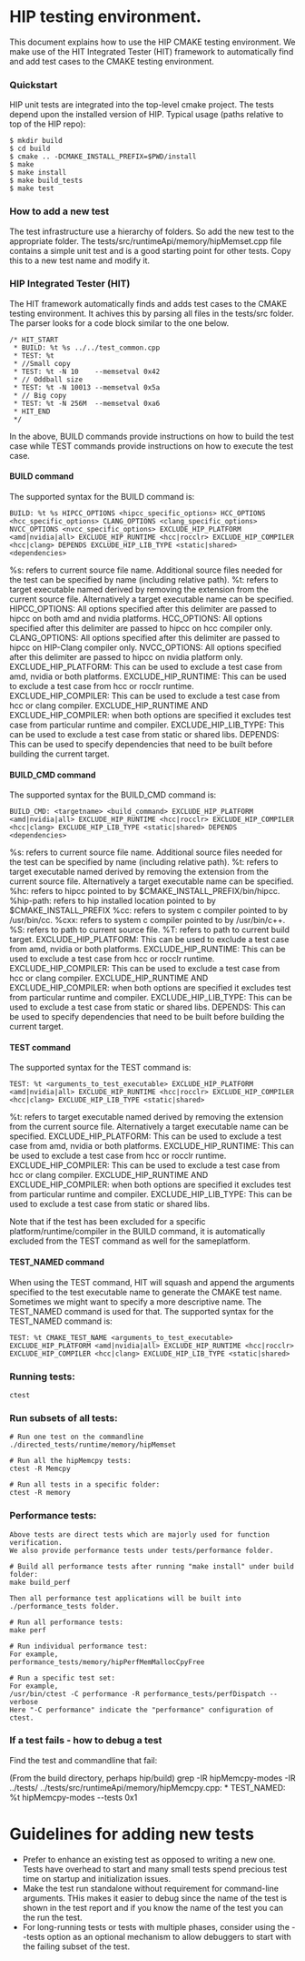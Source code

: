 # HIP testing environment.

This document explains how to use the HIP CMAKE testing environment.
We make use of the HIT Integrated Tester (HIT) framework to automatically find and add test cases to the CMAKE testing environment.

### Quickstart

HIP unit tests are integrated into the top-level cmake project. The tests depend upon the installed version of HIP.
Typical usage (paths relative to top of the HIP repo):
```
$ mkdir build
$ cd build
$ cmake .. -DCMAKE_INSTALL_PREFIX=$PWD/install
$ make
$ make install
$ make build_tests
$ make test
```

### How to add a new test

The test infrastructure use a hierarchy of folders. So add the new test to the appropriate folder. 
The tests/src/runtimeApi/memory/hipMemset.cpp file contains a simple unit test and is a good starting point for other tests.
Copy this to a new test name and modify it.


### HIP Integrated Tester (HIT)

The HIT framework automatically finds and adds test cases to the CMAKE testing environment. It achives this by parsing all files in the tests/src folder.
The parser looks for a code block similar to the one below.
```
/* HIT_START
 * BUILD: %t %s ../../test_common.cpp
 * TEST: %t
 * //Small copy
 * TEST: %t -N 10    --memsetval 0x42
 * // Oddball size
 * TEST: %t -N 10013 --memsetval 0x5a
 * // Big copy
 * TEST: %t -N 256M  --memsetval 0xa6
 * HIT_END
 */
```
In the above, BUILD commands provide instructions on how to build the test case while TEST commands provide instructions on how to execute the test case.

#### BUILD command

The supported syntax for the BUILD command is:
```
BUILD: %t %s HIPCC_OPTIONS <hipcc_specific_options> HCC_OPTIONS <hcc_specific_options> CLANG_OPTIONS <clang_specific_options> NVCC_OPTIONS <nvcc_specific_options> EXCLUDE_HIP_PLATFORM <amd|nvidia|all> EXCLUDE_HIP_RUNTIME <hcc|rocclr> EXCLUDE_HIP_COMPILER <hcc|clang> DEPENDS EXCLUDE_HIP_LIB_TYPE <static|shared> <dependencies>
```
%s: refers to current source file name. Additional source files needed for the test can be specified by name (including relative path).
%t: refers to target executable named derived by removing the extension from the current source file. Alternatively a target executable name can be specified.
HIPCC_OPTIONS: All options specified after this delimiter are passed to hipcc on both amd and nvidia platforms.
HCC_OPTIONS: All options specified after this delimiter are passed to hipcc on hcc compiler only.
CLANG_OPTIONS: All options specified after this delimiter are passed to hipcc on HIP-Clang compiler only.
NVCC_OPTIONS: All options specified after this delimiter are passed to hipcc on nvidia platform only.
EXCLUDE_HIP_PLATFORM: This can be used to exclude a test case from amd, nvidia or both platforms.
EXCLUDE_HIP_RUNTIME: This can be used to exclude a test case from hcc or rocclr runtime.
EXCLUDE_HIP_COMPILER: This can be used to exclude a test case from hcc or clang compiler.
EXCLUDE_HIP_RUNTIME AND EXCLUDE_HIP_COMPILER: when both options are specified it excludes test case from particular runtime and compiler.
EXCLUDE_HIP_LIB_TYPE: This can be used to exclude a test case from static or shared libs.
DEPENDS: This can be used to specify dependencies that need to be built before building the current target.


#### BUILD_CMD command

The supported syntax for the BUILD_CMD command is:
```
BUILD_CMD: <targetname> <build_command> EXCLUDE_HIP_PLATFORM <amd|nvidia|all> EXCLUDE_HIP_RUNTIME <hcc|rocclr> EXCLUDE_HIP_COMPILER <hcc|clang> EXCLUDE_HIP_LIB_TYPE <static|shared> DEPENDS <dependencies>
```
%s: refers to current source file name. Additional source files needed for the test can be specified by name (including relative path).
%t: refers to target executable named derived by removing the extension from the current source file. Alternatively a target executable name can be specified.
%hc: refers to hipcc pointed to by $CMAKE_INSTALL_PREFIX/bin/hipcc.
%hip-path: refers to hip installed location pointed to by $CMAKE_INSTALL_PREFIX
%cc: refers to system c compiler pointed to by /usr/bin/cc.
%cxx: refers to system c compiler pointed to by /usr/bin/c++.
%S: refers to path to current source file.
%T: refers to path to current build target.
EXCLUDE_HIP_PLATFORM: This can be used to exclude a test case from amd, nvidia or both platforms.
EXCLUDE_HIP_RUNTIME: This can be used to exclude a test case from hcc or rocclr runtime.
EXCLUDE_HIP_COMPILER: This can be used to exclude a test case from hcc or clang compiler.
EXCLUDE_HIP_RUNTIME AND EXCLUDE_HIP_COMPILER: when both options are specified it excludes test from particular runtime and compiler.
EXCLUDE_HIP_LIB_TYPE: This can be used to exclude a test case from static or shared libs.
DEPENDS: This can be used to specify dependencies that need to be built before building the current target.


#### TEST command

The supported syntax for the TEST command is:
```
TEST: %t <arguments_to_test_executable> EXCLUDE_HIP_PLATFORM <amd|nvidia|all> EXCLUDE_HIP_RUNTIME <hcc|rocclr> EXCLUDE_HIP_COMPILER <hcc|clang> EXCLUDE_HIP_LIB_TYPE <static|shared>
```
%t: refers to target executable named derived by removing the extension from the current source file. Alternatively a target executable name can be specified.
EXCLUDE_HIP_PLATFORM: This can be used to exclude a test case from amd, nvidia or both platforms. 
EXCLUDE_HIP_RUNTIME: This can be used to exclude a test case from hcc or rocclr runtime.
EXCLUDE_HIP_COMPILER: This can be used to exclude a test case from hcc or clang compiler.
EXCLUDE_HIP_RUNTIME AND EXCLUDE_HIP_COMPILER: when both options are specified it excludes test from particular runtime and compiler.
EXCLUDE_HIP_LIB_TYPE: This can be used to exclude a test case from static or shared libs.

Note that if the test has been excluded for a specific platform/runtime/compiler in the BUILD command, it is automatically excluded from the TEST command as well for the sameplatform.

#### TEST_NAMED command

When using the TEST command, HIT will squash and append the arguments specified to the test executable name to generate the CMAKE test name. Sometimes we might want to specify a more descriptive name. The TEST_NAMED command is used for that. The supported syntax for the TEST_NAMED command is:
```
TEST: %t CMAKE_TEST_NAME <arguments_to_test_executable> EXCLUDE_HIP_PLATFORM <amd|nvidia|all> EXCLUDE_HIP_RUNTIME <hcc|rocclr> EXCLUDE_HIP_COMPILER <hcc|clang> EXCLUDE_HIP_LIB_TYPE <static|shared>
```


### Running tests:
```
ctest
```

### Run subsets of all tests:
```
# Run one test on the commandline
./directed_tests/runtime/memory/hipMemset

# Run all the hipMemcpy tests:
ctest -R Memcpy

# Run all tests in a specific folder:
ctest -R memory
```

### Performance tests:
```
Above tests are direct tests which are majorly used for function verification.
We also provide performance tests under tests/performance folder.

# Build all performance tests after running "make install" under build folder:
make build_perf

Then all performance test applications will be built into ./performance_tests folder.

# Run all performance tests:
make perf

# Run individual performance test:
For example,
performance_tests/memory/hipPerfMemMallocCpyFree

# Run a specific test set:
For example,
/usr/bin/ctest -C performance -R performance_tests/perfDispatch --verbose
Here "-C performance" indicate the "performance" configuration of ctest.
```

### If a test fails - how to debug a test

Find the test and commandline that fail:

(From the build directory, perhaps hip/build)
grep -IR hipMemcpy-modes -IR ../tests/
../tests/src/runtimeApi/memory/hipMemcpy.cpp: * TEST_NAMED: %t hipMemcpy-modes --tests 0x1

# Guidelines for adding new tests

- Prefer to enhance an existing test as opposed to writing a new one. Tests have overhead to start and many small tests spend precious test time on startup and initialization issues.
- Make the test run standalone without requirement for command-line arguments.  THis makes it easier to debug since the name of the test is shown in the test report and if you know the name of the test you can the run the test.
- For long-running tests or tests with multiple phases, consider using the --tests option as an optional mechanism to allow debuggers to start with the failing subset of the test.

